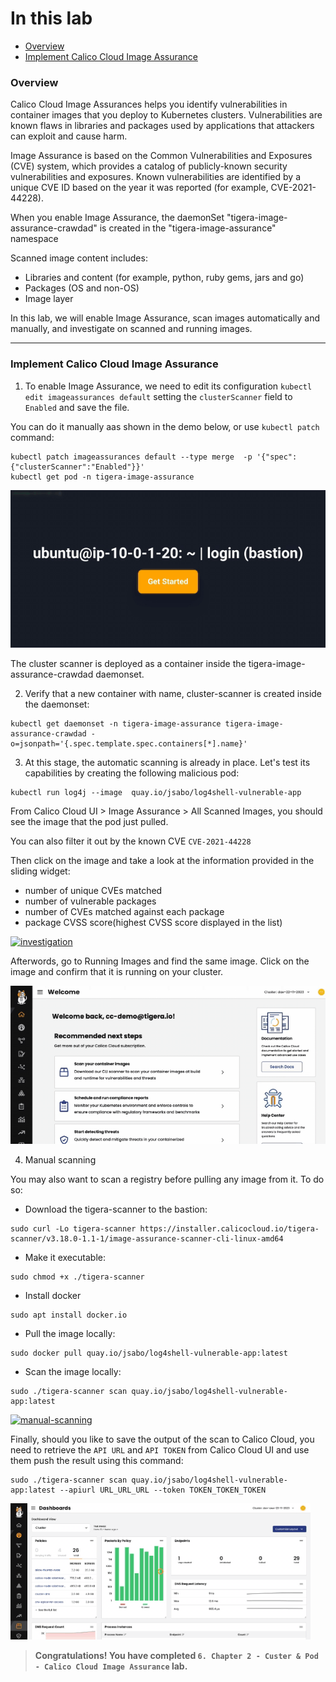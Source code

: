 # In this lab

* [Overview](https://github.com/tigera-cs/Kubernetes-and-Container-Security-Instructor-Led-Workshop/blob/main/6.%20Chapter%202%20-%20Cluster%20%26%20Pod%20-%20Image%20Assurance/image_assurance.md#overview)
* [Implement Calico Cloud Image Assurance](https://github.com/tigera-cs/Kubernetes-and-Container-Security-Instructor-Led-Workshop/blob/main/6.%20Chapter%202%20-%20Cluster%20%26%20Pod%20-%20Image%20Assurance/image_assurance.md#implement-calico-cloud-image-assurance)



### Overview

Calico Cloud Image Assurances helps you identify vulnerabilities in container images that you deploy to Kubernetes clusters. Vulnerabilities are known flaws in libraries and packages used by applications that attackers can exploit and cause harm.

Image Assurance is based on the Common Vulnerabilities and Exposures (CVE) system, which provides a catalog of publicly-known security vulnerabilities and exposures. Known vulnerabilities are identified by a unique CVE ID based on the year it was reported (for example, CVE-2021-44228).

When you enable Image Assurance, the daemonSet "tigera-image-assurance-crawdad" is created in the "tigera-image-assurance" namespace

Scanned image content includes:
- Libraries and content (for example, python, ruby gems, jars and go)
- Packages (OS and non-OS)
- Image layer

In this lab, we will enable Image Assurance, scan images automatically and manually, and investigate on scanned and running images.
______________________________________________________________________________________________________________________________________________________________________

### Implement Calico Cloud Image Assurance

1. To enable Image Assurance, we need to edit its configuration `kubectl edit imageassurances default` setting the `clusterScanner` field to `Enabled` and save the file.

You can do it manually aas shown in the demo below, or use `kubectl patch` command:

```
kubectl patch imageassurances default --type merge  -p '{"spec":{"clusterScanner":"Enabled"}}'
kubectl get pod -n tigera-image-assurance 
```

[![enable](img/1.enable.gif)](https://app.arcade.software/share/Q9nCQSf3XKTtInvckFlj)

The cluster scanner is deployed as a container inside the tigera-image-assurance-crawdad daemonset.

2. Verify that a new container with name, cluster-scanner is created inside the daemonset:

```
kubectl get daemonset -n tigera-image-assurance tigera-image-assurance-crawdad -o=jsonpath='{.spec.template.spec.containers[*].name}'
```

3. At this stage, the automatic scanning is already in place. Let's test its capabilities by creating the following malicious pod:

```
kubectl run log4j --image  quay.io/jsabo/log4shell-vulnerable-app
```

From Calico Cloud UI > Image Assurance > All Scanned Images, you should see the image that the pod just pulled.

You can also filter it out by the known CVE `CVE-2021-44228`

Then click on the image and take a look at the information provided in the sliding widget:
- number of unique CVEs matched 
- number of vulnerable packages 
- number of CVEs matched against each package
- package CVSS score(highest CVSS score displayed in the list)

[![investigation](img/2.investigation.gif)](https://app.arcade.software/share/1mur9oeiC5oxZQhzGUxq)

Afterwords, go to Running Images and find the same image. Click on the image and confirm that it is running on your cluster.

[![running-image](img/3.running_image.gif)](https://app.arcade.software/share/cC2KdaZ5CIcYq6EmrhES)

4. Manual scanning

You may also want to scan a registry before pulling any image from it. To do so:

- Download the tigera-scanner to the bastion:

```
sudo curl -Lo tigera-scanner https://installer.calicocloud.io/tigera-scanner/v3.18.0-1.1-1/image-assurance-scanner-cli-linux-amd64
```

- Make it executable:

```
sudo chmod +x ./tigera-scanner
```

- Install docker

```
sudo apt install docker.io
```

- Pull the image locally:

```
sudo docker pull quay.io/jsabo/log4shell-vulnerable-app:latest
```

- Scan the image locally:

```
sudo ./tigera-scanner scan quay.io/jsabo/log4shell-vulnerable-app:latest
```

[![manual-scanning](img/4.manual_scanning.gif)](https://app.arcade.software/share/juV5zWYjtmI84iMr5iYK)

Finally, should you like to save the output of the scan to Calico Cloud, you need to retrieve the `API URL` and `API TOKEN` from Calico Cloud UI and use them push the result using this command:

```
sudo ./tigera-scanner scan quay.io/jsabo/log4shell-vulnerable-app:latest --apiurl URL_URL_URL --token TOKEN_TOKEN_TOKEN
```

![get-api-url-and-token](img/5.api.gif)

> **Congratulations! You have completed `6. Chapter 2 - Custer & Pod - Calico Cloud Image Assurance` lab.**
